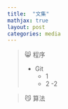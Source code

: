 ```yaml
---
title:  "文集"
mathjax: true
layout: post
categories: media
---
```


> :smile_cat: 程序
> - Git
>     - 1
>     - 2
>  -2

> :smirk_cat: 算法
